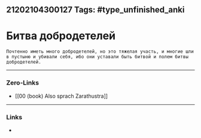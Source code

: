 21202104300127
Tags: #type_unfinished_anki 
---
# Битва добродетелей

    Почтенно иметь много добродетелей, но это тяжелая участь, и многие шли в пустыню и убивали себя, ибо они уставали быть битвой и полем битвы добродетелей.

---
### Zero-Links
- [[00 (book) Also sprach Zarathustra]]
---
### Links
-